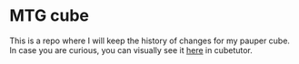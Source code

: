 # MTG cube

This is a repo where I will keep the history of changes for my pauper cube.
In case you are curious, you can visually see it [here](http://www.cubetutor.com/viewcube/44081) in cubetutor.
